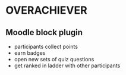 OVERACHIEVER
======
Moodle block plugin
-------------
<ul>
<li>participants collect points</li>
<li>earn badges</li>
<li>open new sets of quiz questions</li>
<li>get ranked in ladder with other participants</li>
</ul>